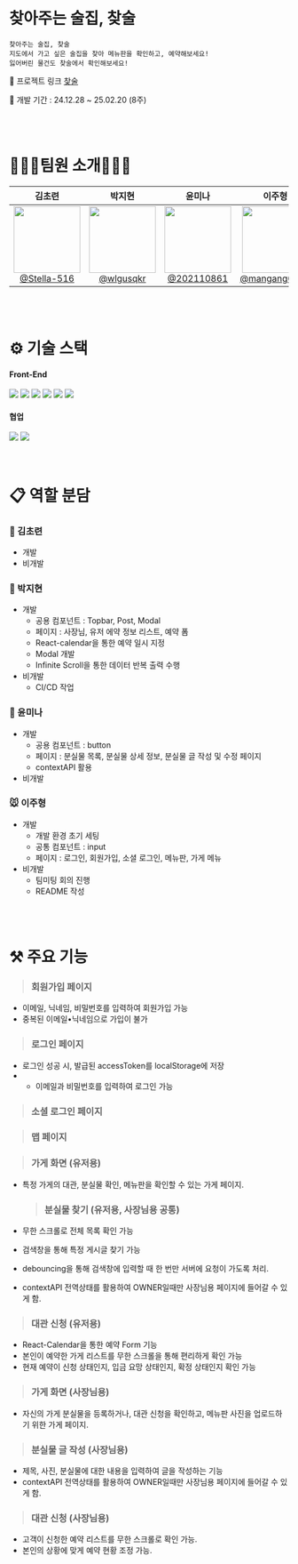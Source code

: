 <br>
<br>

# 찾아주는 술집, 찾술

```
찾아주는 술집, 찾술
지도에서 가고 싶은 술집을 찾아 메뉴판을 확인하고, 예약해보세요!
잃어버린 물건도 찾술에서 확인해보세요!
```

🔗 프로젝트 링크 [찾술](https://d2nedo6zm8w85b.cloudfront.net)

📅 개발 기간 : 24.12.28 ~ 25.02.20 (8주)

<br>
<br>

# 💁🏻‍♀팀원 소개💁🏻‍♂

|                                                                김초련                                                                 |                                                             박지현                                                              |                                                                윤미나                                                                |                                                                    이주형                                                                    |
| :-----------------------------------------------------------------------------------------------------------------------------------: | :-----------------------------------------------------------------------------------------------------------------------------: | :----------------------------------------------------------------------------------------------------------------------------------: | :------------------------------------------------------------------------------------------------------------------------------------------: |
| [<img src="https://avatars.githubusercontent.com/Stella-516" height="120" width="120"><br>@Stella-516](https://github.com/Stella-516) | [<img src="https://avatars.githubusercontent.com/wlgusqkr" height="120" width="120"><br>@wlgusqkr](https://github.com/wlgusqkr) | [<img src="https://avatars.githubusercontent.com/u/202110861" height="120" width="120"><br>@202110861](https://github.com/202110861) | [<img src="https://avatars.githubusercontent.com/u/139374266?v=4" height="120" width="120"><br>@mangang0713](https://github.com/mangang0713) |

<br>
<br>

# ⚙️ 기술 스택

#### Front-End

<div style="margin: ; text-align: left;" "text-align: left;">
  <img src="https://img.shields.io/badge/React-61DAFB?style=for-the-badge&logo=React&logoColor=white">
  <img src="https://img.shields.io/badge/Typescript-3178C6?style=for-the-badge&logo=Typescript&logoColor=white">
  <img src="https://img.shields.io/badge/HTML5-E34F26?style=for-the-badge&logo=HTML5&logoColor=white">
  <img src="https://img.shields.io/badge/Tailwind CSS-06B6D4?style=for-the-badge&logo=Tailwind CSS&logoColor=white">
  <img src="https://img.shields.io/badge/Eslint-4B32C3?style=for-the-badge&logo=Eslint&logoColor=white">
  <img src="https://img.shields.io/badge/Prettier-F7B93E?style=for-the-badge&logo=Prettier&logoColor=white">
 </div>

#### 협업

 <div style="margin: ; text-align: left;" "text-align: left;"> 
   <img src="https://img.shields.io/badge/Git-F05032?style=for-the-badge&logo=Git&logoColor=white">
   <img src="https://img.shields.io/badge/Github-181717?style=for-the-badge&logo=Github&logoColor=white">
</div>

<br/>
<br/>

# 📋 역할 분담

### 🐻 김초련

- 개발
- 비개발

### 🐰 박지현

- 개발
  - 공용 컴포넌트 : Topbar, Post, Modal
  - 페이지 : 사장님, 유저 에약 정보 리스트, 예약 폼
  - React-calendar을 통한 예약 일시 지정
  - Modal 개발
  - Infinite Scroll을 통한 데이터 반복 출력 수행
- 비개발
  - CI/CD 작업

### 🐤 윤미나

- 개발
  - 공용 컴포넌트 : button
  - 페이지 : 분실물 목록, 분실물 상세 정보, 분실물 글 작성 및 수정 페이지
  - contextAPI 활용
- 비개발

### 🐭 이주형

- 개발
  - 개발 환경 초기 세팅
  - 공통 컴포넌트 : input
  - 페이지 : 로그인, 회원가입, 소셜 로그인, 메뉴판, 가게 메뉴
- 비개발
  - 팀미팅 회의 진행
  - README 작성

<br/>
<br/>

# ⚒️ 주요 기능

> ### 회원가입 페이지

- 이메일, 닉네임, 비밀번호를 입력하여 회원가입 가능
- 중복된 이메일•닉네임으로 가입이 불가

> ### 로그인 페이지

- 로그인 성공 시, 발급된 accessToken를 localStorage에 저장
- - 이메일과 비밀번호를 입력하여 로그인 가능

> ### 소셜 로그인 페이지

> ### 맵 페이지

> ### 가게 화면 (유저용)

- 특정 가게의 대관, 분실물 확인, 메뉴판을 확인할 수 있는 가게 페이지.

  > ### 분실물 찾기 (유저용, 사장님용 공통)

- 무한 스크롤로 전체 목록 확인 가능
- 검색창을 통해 특정 게시글 찾기 가능
- debouncing을 통해 검색창에 입력할 때 한 번만 서버에 요청이 가도록 처리.
- contextAPI 전역상태를 활용하여 OWNER일때만 사장님용 페이지에 들어갈 수 있게 함.

> ### 대관 신청 (유저용)

- React-Calendar을 통한 예약 Form 기능
- 본인이 예약한 가게 리스트를 무한 스크롤을 통해 편리하게 확인 가능
- 현재 예약이 신청 상태인지, 입금 요망 상태인지, 확정 상태인지 확인 가능

> ### 가게 화면 (사장님용)

- 자신의 가게 분실물을 등록하거나, 대관 신청을 확인하고, 메뉴판 사진을 업로드하기 위한 가게 페이지.

> ### 분실물 글 작성 (사장님용)

- 제목, 사진, 분실물에 대한 내용을 입력하여 글을 작성하는 기능
- contextAPI 전역상태를 활용하여 OWNER일때만 사장님용 페이지에 들어갈 수 있게 함.

> ### 대관 신청 (사장님용)

- 고객이 신청한 예약 리스트를 무한 스크롤로 확인 가능.
- 본인의 상황에 맞게 예약 현황 조정 가능.
